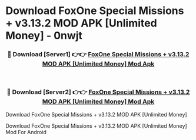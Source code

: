 # Download FoxOne Special Missions + v3.13.2 MOD APK [Unlimited Money] - 0nwjt


<div align="center">
<h3>🔴 Download [Server1] 👉👉 <a href="https://apk-comot.site?title=FoxOne_Special_Missions_+_v3.13.2_MOD_APK_[Unlimited_Money]">FoxOne Special Missions + v3.13.2 MOD APK [Unlimited Money] Mod Apk</a></h3><br>
<h3>🔴 Download [Server2] 👉👉 <a href="https://apk-comot.site?title=FoxOne_Special_Missions_+_v3.13.2_MOD_APK_[Unlimited_Money]">FoxOne Special Missions + v3.13.2 MOD APK [Unlimited Money] Mod Apk</a></h3>
</div>



Download FoxOne Special Missions + v3.13.2 MOD APK [Unlimited Money] 

Download FoxOne Special Missions + v3.13.2 MOD APK [Unlimited Money] Mod For Android